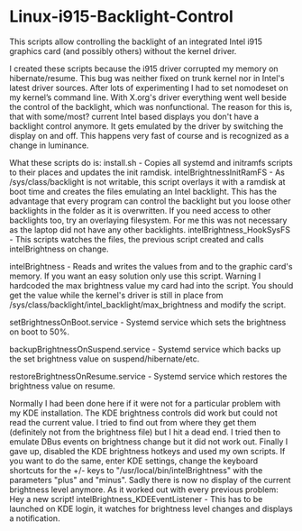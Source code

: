 # Linux-i915-Backlight-Control

This scripts allow controlling the backlight of an integrated Intel i915 graphics card (and possibly others) without the kernel driver.

I created these scripts because the i915 driver corrupted my memory on hibernate/resume. This bug was neither fixed on trunk kernel nor in Intel's latest driver sources. After lots of experimenting I had to set nomodeset on my kernel’s command line. With X.org's driver everything went well beside the control of the backlight, which was nonfunctional. The reason for this is, that with some/most? current Intel based displays you don't have a backlight control anymore. It gets emulated by the driver by switching the display on and off. This happens very fast of course and is recognized as a change in luminance.

What these scripts do is:
install.sh - Copies all systemd and initramfs scripts to their places and updates the init ramdisk.
intelBrightnessInitRamFS - As /sys/class/backlight is not writable, this script overlays it with a ramdisk at boot time and creates the files emulating an Intel backlight. This has the advantage that every program can control the backlight but you loose other backlights in the folder as it is overwritten. If you need access to other backlights too, try an overlaying filesystem. For me this was not necessary as the laptop did not have any other backlights.
intelBrightness_HookSysFS - This scripts watches the files, the previous script created and calls intelBrightness on change.

intelBrightness - Reads and writes the values from and to the graphic card's memory. If you want an easy solution only use this script. Warning I hardcoded the max brightness value my card had into the script. You should get the value while the kernel's driver is still in place from /sys/class/backlight/intel_backlight/max_brightness and modify the script.

setBrightnessOnBoot.service - Systemd service which sets the brightness on boot to 50%.

backupBrightnessOnSuspend.service - Systemd service which backs up the set brightness value on suspend/hibernate/etc.

restoreBrightnessOnResume.service - Systemd service which restores the brightness value on resume.

Normally I had been done here if it were not for a particular problem with my KDE installation. The KDE brightness controls did work but could not read the current value. I tried to find out from where they get them (definitely not from the brightness file) but I hit a dead end. I tried then to emulate DBus events on brightness change but it did not work out. Finally I gave up, disabled the KDE brightness hotkeys and used my own scripts. If you want to do the same, enter KDE settings, change the keyboard shortcuts for the +/- keys to "/usr/local/bin/intelBrightness" with the parameters "plus" and "minus".
Sadly there is now no display of the current brightness level anymore. As it worked out with every previous problem: Hey a new script!
intelBrightness_KDEEventListener - This has to be launched on KDE login, it watches for brightness level changes and displays a notification. 


